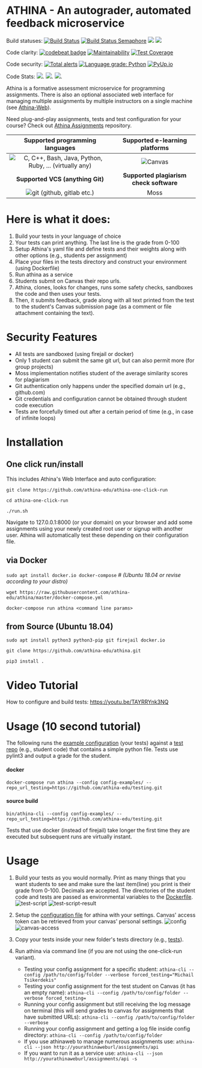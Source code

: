 # ATHINA - An autograder, automated feedback microservice

Build statuses:
[![Build Status](https://travis-ci.com/athina-edu/athina.svg?branch=master)](https://travis-ci.com/athina-edu/athina)
[![Build Status Semaphore](https://athina.semaphoreci.com/badges/athina.svg?key=ed440197-2482-4083-aa51-5a6f53213480&style=shields)](https://athina.semaphoreci.com/projects/athina)
[![](https://images.microbadger.com/badges/image/athinaedu/athina.svg)](https://microbadger.com/images/athinaedu/athina "Get your own image badge on microbadger.com")
[![](https://images.microbadger.com/badges/version/athinaedu/athina.svg)](https://microbadger.com/images/athinaedu/athina "Get your own version badge on microbadger.com")

Code clarity:
[![codebeat badge](https://codebeat.co/badges/fda271b0-41ae-4835-9e71-2c54855f7402)](https://codebeat.co/projects/github-com-athina-edu-athina-master)
[![Maintainability](https://api.codeclimate.com/v1/badges/d2fc5713b775535b5273/maintainability)](https://codeclimate.com/github/athina-edu/athina/maintainability)
[![Test Coverage](https://api.codeclimate.com/v1/badges/d2fc5713b775535b5273/test_coverage)](https://codeclimate.com/github/athina-edu/athina/test_coverage)

Code security:
[![Total alerts](https://img.shields.io/lgtm/alerts/g/athina-edu/athina.svg?logo=lgtm&logoWidth=18)](https://lgtm.com/projects/g/athina-edu/athina/alerts/)
[![Language grade: Python](https://img.shields.io/lgtm/grade/python/g/athina-edu/athina.svg?logo=lgtm&logoWidth=18)](https://lgtm.com/projects/g/athina-edu/athina/context:python)
[![PyUp.io](https://pyup.io/repos/github/athina-edu/athina/shield.svg?t=1575602005060)](https://pyup.io/repos/github/athina-edu/athina/)

Code Stats:
[![](https://tokei.rs/b1/github/athina-edu/athina?category=lines)](https://github.com/athina-edu/athina).
[![](https://tokei.rs/b1/github/athina-edu/athina?category=code)](https://github.com/athina-edu/athina).
[![](https://tokei.rs/b1/github/athina-edu/athina?category=files)](https://github.com/athina-edu/athina).


Athina is a formative assessment microservice for programming assignments. There is also an optional associated web interface 
for managing multiple assignments by multiple instructors on a single machine (see [Athina-Web](https://github.com/athina-edu/athina-web)).

Need plug-and-play assignments, tests and test configuration for your course? Check out [Athina Assignments](https://github.com/athina-edu/athina-assignments) repository.

| Supported programming languages        | Supported e-learning platforms           | 
| :-------------: |:-------------:| 
| ![C, C++, Bash, Java, Python, Ruby, ... (virtually any)](docs/img/languages1.png)      | ![Canvas](docs/img/canvas-logo-3.jpg) | 
|   **Supported VCS (anything Git)**      | **Supported plagiarism check software**      |
| ![git (github, gitlab etc.)](docs/img/git.jpg)     | Moss |

# Here is what it does:
1. Build your tests in your language of choice
2. Your tests can print anything. The last line is the grade from 0-100
3. Setup Athina's yaml file and define tests and their weights along with other options (e.g., students per assignment)
4. Place your files in the tests directory and construct your environment (using Dockerfile)
5. Run athina as a service
6. Students submit on Canvas their repo urls.
7. Athina, clones, looks for changes, runs some safety checks, sandboxes the code and then uses your tests.
8. Then, it submits feedback, grade along with all text printed from the test to the student's Canvas
submission page (as a comment or file attachment containing the text).

# Security Features
* All tests are sandboxed (using firejail or docker)
* Only 1 student can submit the same git url, but can also permit more (for group projects)
* Moss implementation notifies student of the average similarity scores for plagiarism
* Git authentication only happens under the specified domain url (e.g., github.com)
* Git credentials and configuration cannot be obtained through student code execution
* Tests are forcefully timed out after a certain period of time (e.g., in case of infinite loops)

# Installation
## One click run/install
This includes Athina's Web Interface and auto configuration:

`git clone https://github.com/athina-edu/athina-one-click-run`

`cd athina-one-click-run`

`./run.sh`

Navigate to 127.0.0.1:8000 (or your domain) on your browser and add some assignments
using your newly created root user or signup with another user. Athina will automatically test
these depending on their configuration file.

## via Docker
`sudo apt install docker.io docker-compose` # *(Ubuntu 18.04 or revise according to your distro)*

`wget https://raw.githubusercontent.com/athina-edu/athina/master/docker-compose.yml`

`docker-compose run athina <command line params>`

## from Source (Ubuntu 18.04)
`sudo apt install python3 python3-pip git firejail docker.io`

`git clone https://github.com/athina-edu/athina.git`

`pip3 install .`


# Video Tutorial
How to configure and build tests: https://youtu.be/TAYRRYnk3NQ

# Usage (10 second tutorial)
The following runs the [example configuration](config-examples) (your tests) against a [test repo](https://github.com/athina-edu/testing.git) (e.g., student code) that contains a simple python file. 
Tests use pylint3 and output a grade for the student.

#### docker

`docker-compose run athina --config config-examples/ --repo_url_testing=https://github.com/athina-edu/testing.git`

#### source build


`bin/athina-cli --config config-examples/ --repo_url_testing=https://github.com/athina-edu/testing.git`

Tests that use docker (instead of firejail) take longer the first time they are executed but subsequent runs are virtually instant.

# Usage
1. Build your tests as you would normally. Print as many things that you want students to see and make sure the last 
item(line) you print is their grade from 0-100. Decimals are accepted. The directories of the student code and tests 
are passed as environmental variables to the [Dockerfile](config-examples/Dockerfile).
![test-script](docs/img/test-script.png "Test-Script")
![test-script-result](docs/img/test-script-result.png "Test-Script-Result")

2. Setup the [configuration file](config-examples/assignementsample.cfg) for athina with your settings. Canvas' access token
can be retrieved from your canvas' personal settings.
![config](docs/img/config.png "Config")
![canvas-access](docs/img/canvas-access.png "Canvas-Access")

3. Copy your tests inside your new folder's tests directory (e.g., [tests](config-examples/tests)).

4. Run athina via command line (if you are not using the one-click-run variant).
    * Testing your config assignment for a specific student:
    `athina-cli --config /path/to/config/folder --verbose forced_testing="Michail Tsikerdekis"`
    * Testing your config assignment for the test student on Canvas (it has an empty name):
    `athina-cli --config /path/to/config/folder --verbose forced_testing=`
    * Running your config assignment but still receiving the log message on terminal (this will send grades to canvas for assignments that have submitted URLs):
    `athina-cli --config /path/to/config/folder --verbose`
    * Running your config assignment and getting a log file inside config directory:
    `athina-cli --config /path/to/config/folder`
    * If you use athinaweb to manage numerous assignments use:
    `athina-cli --json http://yourathinaweburl/assignments/api`
    * If you want to run it as a service use:
    `athina-cli --json http://yourathinaweburl/assignments/api -s`
